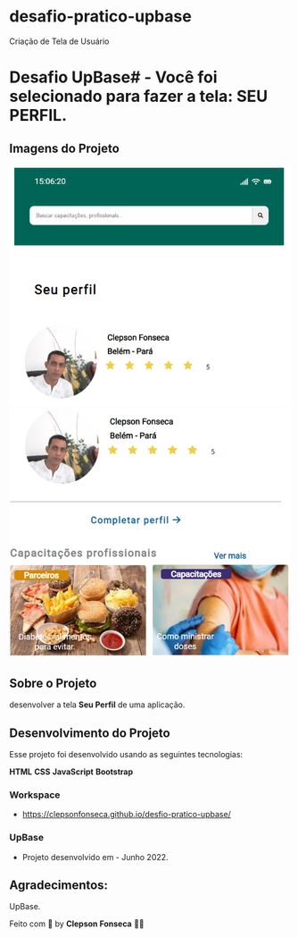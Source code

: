 # desafio-pratico-upbase
Criação de Tela de Usuário 

# Desafio UpBase# -  Você foi selecionado para fazer a tela: SEU PERFIL.
## Imagens do Projeto
![store-theme-default](https://github.com/clepsonfonseca/banco-de-imagens/blob/main/assets/img/seuperfil1.png)
![store-theme-default](https://github.com/clepsonfonseca/banco-de-imagens/blob/main/assets/img/seuperfil2.png)

## Sobre o Projeto
desenvolver a tela **Seu Perfil** de uma aplicação.

## Desenvolvimento do Projeto
Esse projeto foi desenvolvido usando as seguintes tecnologias:

**HTML**
**CSS**
**JavaScript**
**Bootstrap**

### Workspace
- https://clepsonfonseca.github.io/desfio-pratico-upbase/

### UpBase
 - Projeto desenvolvido em - Junho 2022.

## Agradecimentos:

 UpBase.
 
 Feito com 💚 by **Clepson Fonseca** 👋🏻

